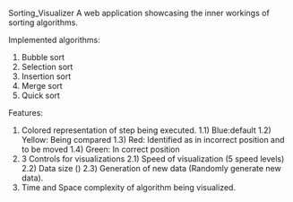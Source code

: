 Sorting_Visualizer
A web application showcasing the inner workings of sorting algorithms.

Implemented algorithms:

   1. Bubble sort
   2. Selection sort
   3. Insertion sort
   4. Merge sort
   5. Quick sort

Features:

1. Colored representation of step being executed. 1.1) Blue:default 1.2) Yellow: Being compared 1.3) Red: Identified as in incorrect position and to be moved 1.4) Green: In correct position
2. 3 Controls for visualizations 2.1) Speed of visualization (5 speed levels) 2.2) Data size () 2.3) Generation of new data (Randomly generate new data).
3. Time and Space complexity of algorithm being visualized.